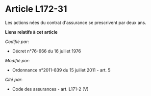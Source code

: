 # Article L172-31

Les actions nées du contrat d'assurance se prescrivent par deux ans.

**Liens relatifs à cet article**

_Codifié par_:

  - Décret n°76-666 du 16 juillet 1976

_Modifié par_:

  - Ordonnance n°2011-839 du 15 juillet 2011 - art. 5

_Cité par_:

  - Code des assurances - art. L171-2 (V)
